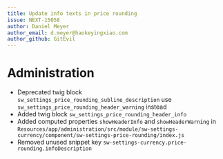 ```yaml
---
title: Update info texts in price rounding
issue: NEXT-15058
author: Daniel Meyer
author_email: d.meyer@haokeyingxiao.com   
author_github: GitEvil
---
```

# Administration
* Deprecated twig block `sw_settings_price_rounding_subline_description` use `sw_settings_price_rounding_header_warning` instead
* Added twig block `sw_settings_price_rounding_header_info`
* Added computed properties `showHeaderInfo` and `showHeaderWarning` in `Resources/app/administration/src/module/sw-settings-currency/component/sw-settings-price-rounding/index.js`
* Removed unused snippet key `sw-settings-currency.price-rounding.infoDescription`
